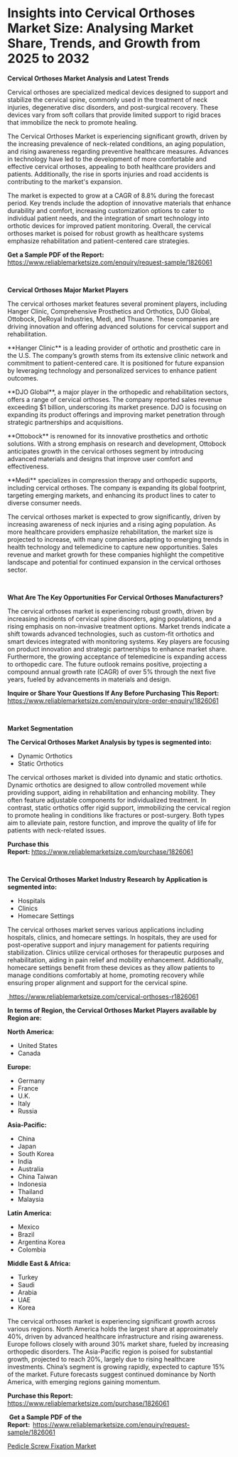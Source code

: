<p><h1>Insights into Cervical Orthoses Market Size: Analysing Market Share, Trends, and Growth from 2025 to 2032</h1></p><p><strong>Cervical Orthoses Market Analysis and Latest Trends</strong></p>
<p><p>Cervical orthoses are specialized medical devices designed to support and stabilize the cervical spine, commonly used in the treatment of neck injuries, degenerative disc disorders, and post-surgical recovery. These devices vary from soft collars that provide limited support to rigid braces that immobilize the neck to promote healing.</p><p>The Cervical Orthoses Market is experiencing significant growth, driven by the increasing prevalence of neck-related conditions, an aging population, and rising awareness regarding preventive healthcare measures. Advances in technology have led to the development of more comfortable and effective cervical orthoses, appealing to both healthcare providers and patients. Additionally, the rise in sports injuries and road accidents is contributing to the market's expansion.</p><p>The market is expected to grow at a CAGR of 8.8% during the forecast period. Key trends include the adoption of innovative materials that enhance durability and comfort, increasing customization options to cater to individual patient needs, and the integration of smart technology into orthotic devices for improved patient monitoring. Overall, the cervical orthoses market is poised for robust growth as healthcare systems emphasize rehabilitation and patient-centered care strategies.</p></p>
<p><strong>Get a Sample PDF of the Report:&nbsp;</strong> <a href="https://www.reliablemarketsize.com/enquiry/request-sample/1826061?utm_campaign=2479&utm_medium=2&utm_source=Github&utm_content=ia&utm_term=03032025&utm_id=cervical-orthoses">https://www.reliablemarketsize.com/enquiry/request-sample/1826061</a></p>
<p>&nbsp;</p>
<p><strong>Cervical Orthoses Major Market Players</strong></p>
<p><p>The cervical orthoses market features several prominent players, including Hanger Clinic, Comprehensive Prosthetics and Orthotics, DJO Global, Ottobock, DeRoyal Industries, Medi, and Thuasne. These companies are driving innovation and offering advanced solutions for cervical support and rehabilitation.</p><p>**Hanger Clinic** is a leading provider of orthotic and prosthetic care in the U.S. The company’s growth stems from its extensive clinic network and commitment to patient-centered care. It is positioned for future expansion by leveraging technology and personalized services to enhance patient outcomes.</p><p>**DJO Global**, a major player in the orthopedic and rehabilitation sectors, offers a range of cervical orthoses. The company reported sales revenue exceeding $1 billion, underscoring its market presence. DJO is focusing on expanding its product offerings and improving market penetration through strategic partnerships and acquisitions.</p><p>**Ottobock** is renowned for its innovative prosthetics and orthotic solutions. With a strong emphasis on research and development, Ottobock anticipates growth in the cervical orthoses segment by introducing advanced materials and designs that improve user comfort and effectiveness.</p><p>**Medi** specializes in compression therapy and orthopedic supports, including cervical orthoses. The company is expanding its global footprint, targeting emerging markets, and enhancing its product lines to cater to diverse consumer needs.</p><p>The cervical orthoses market is expected to grow significantly, driven by increasing awareness of neck injuries and a rising aging population. As more healthcare providers emphasize rehabilitation, the market size is projected to increase, with many companies adapting to emerging trends in health technology and telemedicine to capture new opportunities. Sales revenue and market growth for these companies highlight the competitive landscape and potential for continued expansion in the cervical orthoses sector.</p></p>
<p>&nbsp;</p>
<p><strong>What Are The Key Opportunities For Cervical Orthoses Manufacturers?</strong></p>
<p><p>The cervical orthoses market is experiencing robust growth, driven by increasing incidents of cervical spine disorders, aging populations, and a rising emphasis on non-invasive treatment options. Market trends indicate a shift towards advanced technologies, such as custom-fit orthotics and smart devices integrated with monitoring systems. Key players are focusing on product innovation and strategic partnerships to enhance market share. Furthermore, the growing acceptance of telemedicine is expanding access to orthopedic care. The future outlook remains positive, projecting a compound annual growth rate (CAGR) of over 5% through the next five years, fueled by advancements in materials and design.</p></p>
<p><strong>Inquire or Share Your Questions If Any Before Purchasing This Report:</strong> <a href="https://www.reliablemarketsize.com/enquiry/pre-order-enquiry/1826061?utm_campaign=2479&utm_medium=2&utm_source=Github&utm_content=ia&utm_term=03032025&utm_id=cervical-orthoses">https://www.reliablemarketsize.com/enquiry/pre-order-enquiry/1826061</a></p>
<p>&nbsp;</p>
<p><strong>Market Segmentation</strong></p>
<p><strong>The Cervical Orthoses Market Analysis by types is segmented into:</strong></p>
<p><ul><li>Dynamic Orthotics</li><li>Static Orthotics</li></ul></p>
<p><p>The cervical orthoses market is divided into dynamic and static orthotics. Dynamic orthotics are designed to allow controlled movement while providing support, aiding in rehabilitation and enhancing mobility. They often feature adjustable components for individualized treatment. In contrast, static orthotics offer rigid support, immobilizing the cervical region to promote healing in conditions like fractures or post-surgery. Both types aim to alleviate pain, restore function, and improve the quality of life for patients with neck-related issues.</p></p>
<p><strong>Purchase this Report:&nbsp;</strong><a href="https://www.reliablemarketsize.com/purchase/1826061?utm_campaign=2479&utm_medium=2&utm_source=Github&utm_content=ia&utm_term=03032025&utm_id=cervical-orthoses">https://www.reliablemarketsize.com/purchase/1826061</a></p>
<p>&nbsp;</p>
<p><strong>The Cervical Orthoses Market Industry Research by Application is segmented into:</strong></p>
<p><ul><li>Hospitals</li><li>Clinics</li><li>Homecare Settings</li></ul></p>
<p><p>The cervical orthoses market serves various applications including hospitals, clinics, and homecare settings. In hospitals, they are used for post-operative support and injury management for patients requiring stabilization. Clinics utilize cervical orthoses for therapeutic purposes and rehabilitation, aiding in pain relief and mobility enhancement. Additionally, homecare settings benefit from these devices as they allow patients to manage conditions comfortably at home, promoting recovery while ensuring proper alignment and support for the cervical spine.</p></p>
<p><a href="https://www.reliablemarketsize.com/cervical-orthoses-r1826061?utm_campaign=2479&utm_medium=2&utm_source=Github&utm_content=ia&utm_term=03032025&utm_id=cervical-orthoses">&nbsp;https://www.reliablemarketsize.com/cervical-orthoses-r1826061</a></p>
<p><strong>In terms of Region, the Cervical Orthoses Market Players available by Region are:</strong></p>
<p>
    <p> <strong> North America: </strong>
        <ul>
            <li>United States</li>
            <li>Canada</li>
        </ul>
        </p> 
    <p> <strong> Europe: </strong>
        <ul>
            <li>Germany</li>
            <li>France</li>
            <li>U.K.</li>
            <li>Italy</li>
            <li>Russia</li>
        </ul>
        </p> 
    <p> <strong> Asia-Pacific: </strong>
        <ul>
            <li>China</li>
            <li>Japan</li>
            <li>South Korea</li>
            <li>India</li>
            <li>Australia</li>
            <li>China Taiwan</li>
            <li>Indonesia</li>
            <li>Thailand</li>
            <li>Malaysia</li>
        </ul>
        </p> 
    <p> <strong> Latin America: </strong>
        <ul>
            <li>Mexico</li>
            <li>Brazil</li>
            <li>Argentina Korea</li>
            <li>Colombia</li>
        </ul>
        </p> 
    <p> <strong> Middle East & Africa: </strong>
        <ul>
            <li>Turkey</li>
            <li>Saudi</li>
            <li>Arabia</li>
            <li>UAE</li>
            <li>Korea</li>
        </ul>
    </p>
    </p>
<p><p>The cervical orthoses market is experiencing significant growth across various regions. North America holds the largest share at approximately 40%, driven by advanced healthcare infrastructure and rising awareness. Europe follows closely with around 30% market share, fueled by increasing orthopedic disorders. The Asia-Pacific region is poised for substantial growth, projected to reach 20%, largely due to rising healthcare investments. China’s segment is growing rapidly, expected to capture 15% of the market. Future forecasts suggest continued dominance by North America, with emerging regions gaining momentum.</p></p>
<p><strong>Purchase this Report: </strong><a href="https://www.reliablemarketsize.com/purchase/1826061?utm_campaign=2479&utm_medium=2&utm_source=Github&utm_content=ia&utm_term=03032025&utm_id=cervical-orthoses">https://www.reliablemarketsize.com/purchase/1826061</a></p>
<p>&nbsp;<strong>Get a Sample PDF of the Report:&nbsp;&nbsp;</strong><a href="https://www.reliablemarketsize.com/enquiry/request-sample/1826061?utm_campaign=2479&utm_medium=2&utm_source=Github&utm_content=ia&utm_term=03032025&utm_id=cervical-orthoses">https://www.reliablemarketsize.com/enquiry/request-sample/1826061</a></p>
<p><strong></strong></p>
<p><p><a href="https://github.com/fabinbuddygc/Market-Research-Report-List-1/blob/main/pedicle-screw-fixation-market.md?utm_campaign=2479&utm_medium=2&utm_source=Github&utm_content=ia&utm_term=03032025&utm_id=cervical-orthoses">Pedicle Screw Fixation Market</a></p></p>